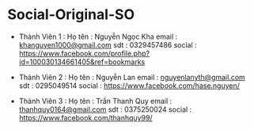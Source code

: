 # Social-Original-SO

- Thành Viên 1 : 
	Họ tên : Nguyễn Ngọc Kha 
	email : khanguyen1000@gmail.com
	sdt : 0329457486
	social : https://www.facebook.com/profile.php?id=100030134661405&ref=bookmarks

- Thành Viên 2 : 
	Họ tên : Nguyễn Lan 
	email : nguyenlanyth@gmail.com
	sdt : 0295049514
	social : https://www.facebook.com/hase.nguyen/
	
- Thành Viên 3 : 
	Họ tên : Trần Thanh Quy
	email : thanhquy0164@gmail.com
	sdt : 0375250024
	social : https://www.facebook.com/thanhquy99/
